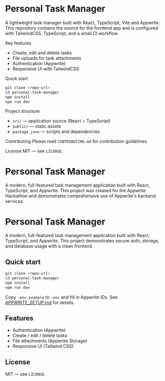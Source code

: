 # Personal Task Manager

A lightweight task manager built with React, TypeScript, Vite and Appwrite. This repository contains the source for the frontend app and is configured with TailwindCSS, TypeScript, and a small CI workflow.

Key features
- Create, edit and delete tasks
- File uploads for task attachments
- Authentication (Appwrite)
- Responsive UI with TailwindCSS

Quick start
```powershell
git clone <repo-url>
cd personal-task-manager
npm install
npm run dev
```

Project structure
- `src/` — application source (React + TypeScript)
- `public/` — static assets
- `package.json` — scripts and dependencies

Contributing
Please read `CONTRIBUTING.md` for contribution guidelines.

License
MIT — see `LICENSE`.
# Personal Task Manager

A modern, full-featured task management application built with React, TypeScript, and Appwrite. This project was created for the Appwrite Hackathon and demonstrates comprehensive use of Appwrite's backend services.

# Personal Task Manager

A modern, full-featured task management application built with React, TypeScript, and Appwrite. This project demonstrates secure auth, storage, and database usage with a clean frontend.

## Quick start

```powershell
git clone <repo-url>
cd personal-task-manager
npm install
npm run dev
```

Copy `.env.example` to `.env` and fill in Appwrite IDs. See [APPWRITE_SETUP.md](./APPWRITE_SETUP.md) for details.

## Features

- Authentication (Appwrite)
- Create / edit / delete tasks
- File attachments (Appwrite Storage)
- Responsive UI (Tailwind CSS)

## License

MIT — see `LICENSE`.

